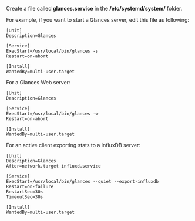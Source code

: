 Create a file called **glances.service** in the **/etc/systemd/system/** folder.

For example, if you want to start a Glances server, edit this file as following:

```
[Unit]
Description=Glances

[Service]
ExecStart=/usr/local/bin/glances -s
Restart=on-abort

[Install]
WantedBy=multi-user.target
```

For a Glances Web server:

```
[Unit]
Description=Glances

[Service]
ExecStart=/usr/local/bin/glances -w
Restart=on-abort

[Install]
WantedBy=multi-user.target
```

For an active client exporting stats to a InfluxDB server:

```
[Unit]
Description=Glances
After=network.target influxd.service

[Service]
ExecStart=/usr/local/bin/glances --quiet --export-influxdb
Restart=on-failure
RestartSec=30s
TimeoutSec=30s

[Install]
WantedBy=multi-user.target
```
